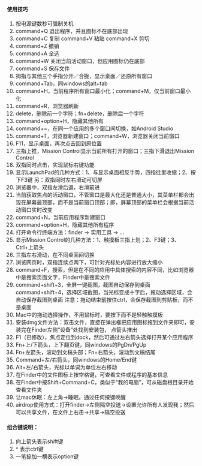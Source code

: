 #### 使用技巧
1. 按电源键数秒可强制关机
2. command+Q 退出程序，并且图标不在底部出现
3. command+C 复制 command+V 粘贴 command+X 剪切
4. command+Z 撤销
5. command+A 全选
6. command+W 关闭当前活动窗口，但应用图标仍在底部
7. command+S 保存文件
8. 拇指与其他三个手指分开／合拢，显示桌面／还原所有窗口
9. command+Tab，同windows的alt+tab
10. command+H，当前程序所有窗口最小化；command+M，仅当前窗口最小化
11. command+R，浏览器刷新
12. delete，删除前一个字符；fn+delete，删除后一个字符
13. command+option+H，隐藏其他所有
14. command+~，在同一个应用的多个窗口间切换，如Android Studio
15. command+T，浏览器新建窗口；command+W，浏览器关闭当前窗口
16. F11，显示桌面，再次点击回到原位置
17. 三指上推，Mission Control显示当前所有打开的窗口；三指下滑退出Mission Control
18. 双指同时点击，实现鼠标右键功能
19. 显示LaunchPad的几种方式：1、与显示桌面相反手势，四指往里收缩；2、按下F3键   另：双指同时左右滑动可切屏
20. 浏览器中，双指左滑后退，右滑前进
21. 当前获取焦点的活动窗口，不管窗口是最大化还是普通大小，其菜单栏都会出现在屏幕最顶部，而不是当前窗口顶部；即，屏幕顶部的菜单栏会根据当前活动窗口实时改变
22. command+N，当前应用程序新建窗口
23. command+option+H，隐藏其他所有程序
24. 打开命令行终端方法：finder -> 实用工具 -> …
25. 显示Mission Control的几种方法：1、触摸板三指上划；2、F3键；3、Ctrl+上箭头
26. 三指左右滑动，在不同桌面间切换
27. 浏览网页时，双指连续点两下，可针对光标处内容进行放大缩小
28. command+F，搜索，但是在不同的应用中具体搜索的内容不同，比如浏览器中是搜索页面文字，Finder中是搜索文件
29. command+shift+3，全屏一键截图，截图自动保存到桌面
	command+shift+4，选择区域截图，当光标变成十字后，拖动选择区域，会自动保存截图到桌面
	注意：拖动结束前按住ctrl，会保存截图到剪贴板，而不是桌面
30. Mac中的拖动选择操作，不用鼠标时，要按下而不是轻触触摸板
31. 安装dmg文件方法：双击文件，直接在弹出框把应用图标拖到文件夹即可，安装完在Finder左侧“设备”处找到安装包，	点箭头推出
32. F1（已修改），焦点定位到dock，然后可通过左右箭头选择打开某个应用程序
33. Fn+上/下箭头，上下翻页键，同windows的PgDn/PgUp
34. Fn+左箭头，滚动到文稿头部；Fn+右箭头，滚动到文稿结尾
35. Command+左/右箭头，同windows的Home/End键
36. Alt+左/右箭头，光标以单词为单位左右移动
37. 在Finder中的文件图标上按空格键，可查看文件或程序的基本信息
38. 在Finder中按Shift+Command+C，类似于“我的电脑”，可从磁盘根目录开始查看文件夹
39. 让mac休眠：左上角->睡眠。通过任何按键唤醒
40. airdrop使用方式：打开finder->左侧隔空投送->设置允许所有人发现我；然后可以共享文件，在文件上右击->共享->隔空投送


#### 组合键说明：
1. 向上箭头表示shift键
2. ^ 表示ctrl键
3. 一笔捺加一横表示option键